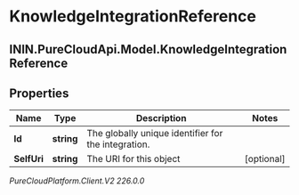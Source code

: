 # KnowledgeIntegrationReference

## ININ.PureCloudApi.Model.KnowledgeIntegrationReference

## Properties

|Name | Type | Description | Notes|
|------------ | ------------- | ------------- | -------------|
| **Id** | **string** | The globally unique identifier for the integration. | |
| **SelfUri** | **string** | The URI for this object | [optional] |



_PureCloudPlatform.Client.V2 226.0.0_
